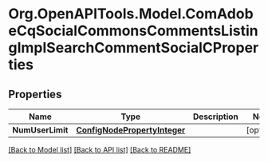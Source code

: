 # Org.OpenAPITools.Model.ComAdobeCqSocialCommonsCommentsListingImplSearchCommentSocialCProperties
## Properties

Name | Type | Description | Notes
------------ | ------------- | ------------- | -------------
**NumUserLimit** | [**ConfigNodePropertyInteger**](ConfigNodePropertyInteger.md) |  | [optional] 

[[Back to Model list]](../README.md#documentation-for-models) [[Back to API list]](../README.md#documentation-for-api-endpoints) [[Back to README]](../README.md)


